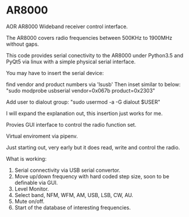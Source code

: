 # AR8000
AOR AR8000 Wideband receiver control interface.

The AR8000 covers radio frequencies between 500KHz to 1900MHz without gaps.

This code provides serial conectivity to the AR8000 under Python3.5 and PyQt5 via linux with a simple physical serial interface.

You may have to insert the serial device:

find vendor and product numbers via 'lsusb'
Then inset similar to below:
"sudo modprobe usbserial vendor=0x067b product=0x2303"

Add user to dialout group:
"sudo usermod -a -G dialout $USER"

I will expand the explanation out, this insertion just works for me.

Provies GUI interface to control the radio function set.

Virtual enviroment via pipenv.

Just starting out, very early but it does read, write and control the radio.

What is working:
1) Serial connectivity via USB serial convertor.
2) Move up/down frequency with hard coded step size, soon to be definable via GUI.
3) Level Monitor.
4) Select band, NFM, WFM, AM, USB, LSB, CW, AU.
5) Mute on/off.
6) Start of the database of interesting frequencies.
